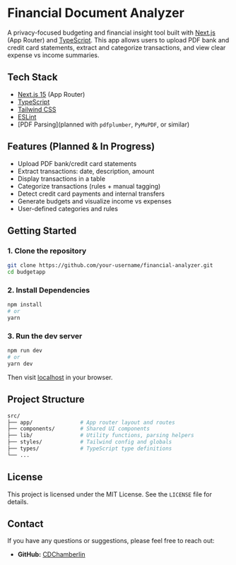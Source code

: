 # Financial Document Analyzer

A privacy-focused budgeting and financial insight tool built with [Next.js](https://nextjs.org/) (App Router) and [TypeScript](https://www.typescriptlang.org/). This app allows users to upload PDF bank and credit card statements, extract and categorize transactions, and view clear expense vs income summaries.

## Tech Stack

-   [Next.js 15](https://nextjs.org/) (App Router)
-   [TypeScript](https://www.typescriptlang.org/)
-   [Tailwind CSS](https://tailwindcss.com/)
-   [ESLint](https://eslint.org/)
-   [PDF Parsing](planned with `pdfplumber`, `PyMuPDF`, or similar)

## Features (Planned & In Progress)

-   Upload PDF bank/credit card statements
-   Extract transactions: date, description, amount
-   Display transactions in a table
-   Categorize transactions (rules + manual tagging)
-   Detect credit card payments and internal transfers
-   Generate budgets and visualize income vs expenses
-   User-defined categories and rules

## Getting Started

### 1. Clone the repository

```bash
git clone https://github.com/your-username/financial-analyzer.git
cd budgetapp
```

### 2. Install Dependencies

```bash
npm install
# or
yarn
```

### 3. Run the dev server

```bash
npm run dev
# or
yarn dev
```

Then visit [localhost](http://localhost:3000) in your browser.

## Project Structure

```bash
src/
├── app/               # App router layout and routes
├── components/        # Shared UI components
├── lib/               # Utility functions, parsing helpers
├── styles/            # Tailwind config and globals
├── types/             # TypeScript type definitions
└── ...

```

## License

This project is licensed under the MIT License. See the `LICENSE` file for details.

## Contact

If you have any questions or suggestions, please feel free to reach out:

-   **GitHub:** [CDChamberlin](https://github.com/CDChamberlin)
